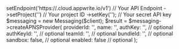 <?php

use Appwrite\Client;
use Appwrite\Services\Messaging;

$client = (new Client())
    ->setEndpoint('https://<REGION>.cloud.appwrite.io/v1') // Your API Endpoint
    ->setProject('<YOUR_PROJECT_ID>') // Your project ID
    ->setKey('<YOUR_API_KEY>'); // Your secret API key

$messaging = new Messaging($client);

$result = $messaging->createAPNSProvider(
    providerId: '<PROVIDER_ID>',
    name: '<NAME>',
    authKey: '<AUTH_KEY>', // optional
    authKeyId: '<AUTH_KEY_ID>', // optional
    teamId: '<TEAM_ID>', // optional
    bundleId: '<BUNDLE_ID>', // optional
    sandbox: false, // optional
    enabled: false // optional
);